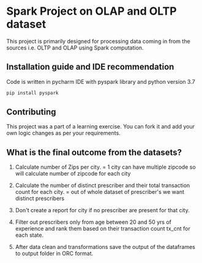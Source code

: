 # Spark Project on OLAP and OLTP dataset

This project is primarily designed for processing data coming in from the sources i.e. OLTP and OLAP using Spark computation.

## Installation guide and IDE recommendation

Code is written in pycharm IDE with pyspark library and python version 3.7 


```bash
pip install pyspark
```


## Contributing

This project was a part of a learning exercise. You can fork it and add your own logic changes as per your requirements.

## What is the final outcome from the datasets?

1. Calculate number of Zips per city.
   = 1 city can have multiple zipcode so will calculate number of zipcode for each city

2. Calculate the number of distinct prescriber and their total transaction count for each city.
   = out of whole dataset of prescriber's we want distinct prescribers

3. Don't create a report for city if no prescriber are present for that city.

4. Filter out prescribers only from age between 20 and 50 yrs of experience and rank them based on their transaction count tx_cnt for each state.

5. After data clean and transformations save the output of the dataframes to output folder in ORC format.

